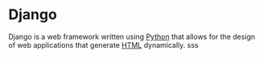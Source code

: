 # Django




























Django is a web framework written using [Python](/wiki/Python) that allows for the design of web applications that generate [HTML](/wiki/HTML) dynamically. sss























